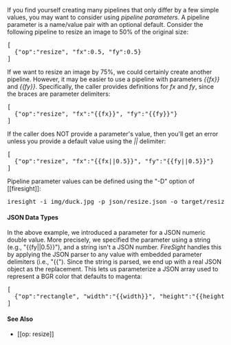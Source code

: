 If you find yourself creating many pipelines that only differ by a few simple values, you may want to consider using _pipeline parameters_. A pipeline parameter is a name/value pair with an optional default. Consider the following pipeline to resize an image to 50% of the original size:
<pre>
[
  {"op":"resize", "fx":0.5, "fy":0.5}
]
</pre>

If we want to resize an image by 75%, we could certainly create another pipeline. However, it may be easier to use a pipeline with parameters _{{fx}}_ and _{{fy}}_. Specifically, the caller provides definitions for _fx_ and _fy_, since the braces are parameter delimiters:
<pre>
[
  {"op":"resize", "fx":"{{fx}}", "fy":"{{fy}}"}
]
</pre>

If the caller does NOT provide a parameter's value, then you'll get an error unless you provide a default value using the _||_ delimiter:
<pre>
[
  {"op":"resize", "fx":"{{fx||0.5}}", "fy":"{{fy||0.5}}"}
]</pre>

Pipeline parameter values can be defined using the "-D" option of [[firesight]]:
<pre>iresight -i img/duck.jpg -p json/resize.json -o target/resize.jpg -Dfx=0.25 -Dfy=0.5</pre>

#### JSON Data Types
In the above example, we introduced a parameter for a JSON numeric double value. More precisely, we specified the parameter using a string (e.g., "{{fy||0.5}}"), and a string isn't a JSON number. _FireSight_ handles this by applying the JSON parser to any value with embedded parameter delimiters (i.e., "{{"). Since the string is parsed, we end up with a real JSON object as the replacement. This lets us parameterize a JSON array used to represent a BGR color that defaults to magenta:
<pre>
[
  {"op":"rectangle", "width":"{{width}}", "height":"{{height}}", "color":"{{color||[255,0,255]}}"}
]
</pre>

#### See Also
* [[op: resize]]